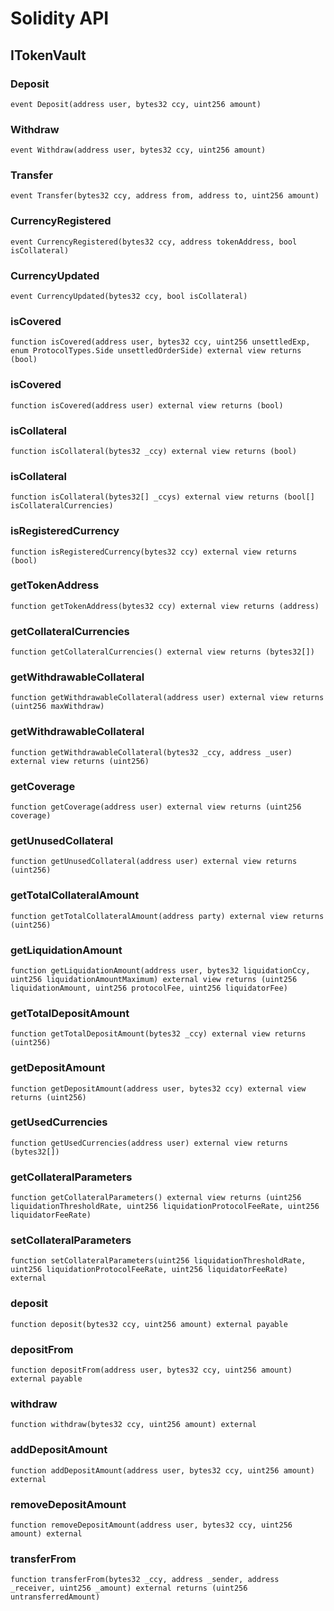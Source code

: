 # Solidity API

## ITokenVault

### Deposit

```solidity
event Deposit(address user, bytes32 ccy, uint256 amount)
```

### Withdraw

```solidity
event Withdraw(address user, bytes32 ccy, uint256 amount)
```

### Transfer

```solidity
event Transfer(bytes32 ccy, address from, address to, uint256 amount)
```

### CurrencyRegistered

```solidity
event CurrencyRegistered(bytes32 ccy, address tokenAddress, bool isCollateral)
```

### CurrencyUpdated

```solidity
event CurrencyUpdated(bytes32 ccy, bool isCollateral)
```

### isCovered

```solidity
function isCovered(address user, bytes32 ccy, uint256 unsettledExp, enum ProtocolTypes.Side unsettledOrderSide) external view returns (bool)
```

### isCovered

```solidity
function isCovered(address user) external view returns (bool)
```

### isCollateral

```solidity
function isCollateral(bytes32 _ccy) external view returns (bool)
```

### isCollateral

```solidity
function isCollateral(bytes32[] _ccys) external view returns (bool[] isCollateralCurrencies)
```

### isRegisteredCurrency

```solidity
function isRegisteredCurrency(bytes32 ccy) external view returns (bool)
```

### getTokenAddress

```solidity
function getTokenAddress(bytes32 ccy) external view returns (address)
```

### getCollateralCurrencies

```solidity
function getCollateralCurrencies() external view returns (bytes32[])
```

### getWithdrawableCollateral

```solidity
function getWithdrawableCollateral(address user) external view returns (uint256 maxWithdraw)
```

### getWithdrawableCollateral

```solidity
function getWithdrawableCollateral(bytes32 _ccy, address _user) external view returns (uint256)
```

### getCoverage

```solidity
function getCoverage(address user) external view returns (uint256 coverage)
```

### getUnusedCollateral

```solidity
function getUnusedCollateral(address user) external view returns (uint256)
```

### getTotalCollateralAmount

```solidity
function getTotalCollateralAmount(address party) external view returns (uint256)
```

### getLiquidationAmount

```solidity
function getLiquidationAmount(address user, bytes32 liquidationCcy, uint256 liquidationAmountMaximum) external view returns (uint256 liquidationAmount, uint256 protocolFee, uint256 liquidatorFee)
```

### getTotalDepositAmount

```solidity
function getTotalDepositAmount(bytes32 _ccy) external view returns (uint256)
```

### getDepositAmount

```solidity
function getDepositAmount(address user, bytes32 ccy) external view returns (uint256)
```

### getUsedCurrencies

```solidity
function getUsedCurrencies(address user) external view returns (bytes32[])
```

### getCollateralParameters

```solidity
function getCollateralParameters() external view returns (uint256 liquidationThresholdRate, uint256 liquidationProtocolFeeRate, uint256 liquidatorFeeRate)
```

### setCollateralParameters

```solidity
function setCollateralParameters(uint256 liquidationThresholdRate, uint256 liquidationProtocolFeeRate, uint256 liquidatorFeeRate) external
```

### deposit

```solidity
function deposit(bytes32 ccy, uint256 amount) external payable
```

### depositFrom

```solidity
function depositFrom(address user, bytes32 ccy, uint256 amount) external payable
```

### withdraw

```solidity
function withdraw(bytes32 ccy, uint256 amount) external
```

### addDepositAmount

```solidity
function addDepositAmount(address user, bytes32 ccy, uint256 amount) external
```

### removeDepositAmount

```solidity
function removeDepositAmount(address user, bytes32 ccy, uint256 amount) external
```

### transferFrom

```solidity
function transferFrom(bytes32 _ccy, address _sender, address _receiver, uint256 _amount) external returns (uint256 untransferredAmount)
```


